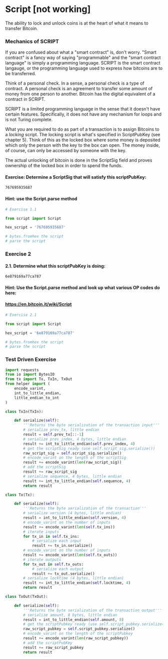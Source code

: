 # Script [not working]

The ability to lock and unlock coins is at the heart of what it means to transfer Bitcoin.

### Mechanics of SCRIPT

If you are confused about what a "smart contract" is, don't worry. "Smart contract" is a fancy way of saying "programmable" and the "smart contract language" is simply a programming language. SCRIPT is the smart contract langauge, or the programming language used to express how bitcoins are to be transferred.

Think of a personal check. In a sense, a personal check is a type of contract. A personal check is an agreement to transfer some amount of money from one person to another. Bitcoin has the digital equivalent of a contract in SCRIPT.

SCRIPT is a limited programming language in the sense that it doesn't have certain features. Specifically, it does not have any mechanism for loops and is not Turing complete.

What you are required to do as part of a transaction is to assign Bitcoins to a *locking* script. The locking script is what's specified in ScriptPubKey (see chapter 5). Think of this as the locked box where some money is deposited which only the person with the key to the box can open. The money inside, of course, can only be accessed by someone with the key.

The actual unlocking of bitcoin is done in the ScriptSig field and proves ownership of the locked box in order to spend the funds.

#### Exercise: Determine a ScriptSig that will satisfy this scriptPubKey:
```
767695935687
```
#### Hint: use the Script.parse method

```python
# Exercise 1.1

from script import Script

hex_script = '767695935687'

# bytes.fromhex the script
# parse the script
```

### Exercise 2

#### 2.1. Determine what this scriptPubKey is doing:
```
6e879169a77ca787
```

#### Hint: Use the Script.parse method and look up what various OP codes do here:
#### https://en.bitcoin.it/wiki/Script


```python
# Exercise 2.1

from script import Script

hex_script = '6e879169a77ca787'

# bytes.fromhex the script
# parse the script
```

### Test Driven Exercise

```python
import requests
from io import BytesIO
from tx import Tx, TxIn, TxOut
from helper import (
    encode_varint,
    int_to_little_endian,
    little_endian_to_int
)

class TxIn(TxIn):

    def serialize(self):
        '''Returns the byte serialization of the transaction input'''
        # serialize prev_tx, little endian
        result = self.prev_tx[::-1]
        # serialize prev_index, 4 bytes, little endian
        result += int_to_little_endian(self.prev_index, 4)
        # get the scriptSig ready (use self.script_sig.serialize())
        raw_script_sig = self.script_sig.serialize()
        # encode_varint on the length of the scriptSig
        result += encode_varint(len(raw_script_sig))
        # add the scriptSig
        result += raw_script_sig
        # serialize sequence, 4 bytes, little endian
        result += int_to_little_endian(self.sequence, 4)
        return result

class Tx(Tx):

    def serialize(self):
        '''Returns the byte serialization of the transaction'''
        # serialize version (4 bytes, little endian)
        result = int_to_little_endian(self.version, 4)
        # encode_varint on the number of inputs
        result += encode_varint(len(self.tx_ins))
        # iterate inputs
        for tx_in in self.tx_ins:
            # serialize each input
            result += tx_in.serialize()
        # encode_varint on the number of inputs
        result += encode_varint(len(self.tx_outs))
        # iterate outputs
        for tx_out in self.tx_outs:
            # serialize each output
            result += tx_out.serialize()
        # serialize locktime (4 bytes, little endian)
        result += int_to_little_endian(self.locktime, 4)
        return result

class TxOut(TxOut):

    def serialize(self):
        '''Returns the byte serialization of the transaction output'''
        # serialize amount, 8 bytes, little endian
        result = int_to_little_endian(self.amount, 8)
        # get the scriptPubkey ready (use self.script_pubkey.serialize())
        raw_script_pubkey = self.script_pubkey.serialize()
        # encode_varint on the length of the scriptPubkey
        result += encode_varint(len(raw_script_pubkey))
        # add the scriptPubKey
        result += raw_script_pubkey
        return result
```
